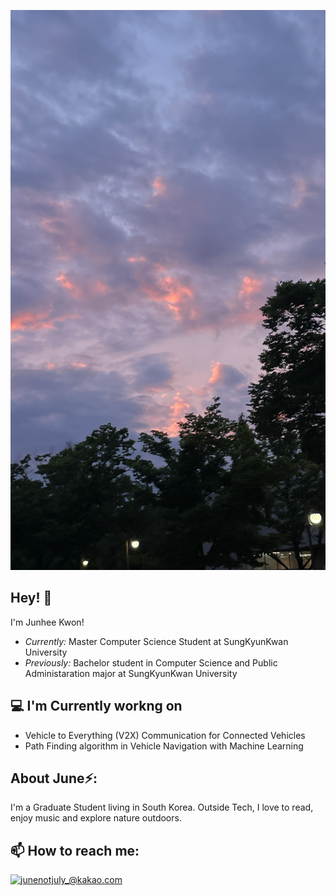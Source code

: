 ![Junhee Kwon Banner Image](./sky.jpg)
<h2>Hey! 👋</h2>

<!-- 
[![Visitor](https://visitor-badge.laobi.icu/badge?page_id=laxmena.laxmena)](https://github.com/laxmena) [![GitHub followers](https://img.shields.io/github/followers/laxmena.svg?style=social&label=Follow)](https://github.com/laxmena?tab=followers)
-->

I'm Junhee Kwon! 
- <i>Currently:</i> Master Computer Science Student at SungKyunKwan University
- <i>Previously:</i> Bachelor student in Computer Science and Public Administaration major at SungKyunKwan University

<h2>💻 I'm Currently workng on</h2>

- Vehicle to Everything (V2X) Communication for Connected Vehicles
- Path Finding algorithm in Vehicle Navigation with Machine Learning

<!--  __Check out my GitHub repository:__

<div>
  <p>
    <a href="https://github.com/laxmena/PyCalendly">
      <img src="https://github-readme-stats.vercel.app/api/pin/?username=laxmena&repo=PyCalendly" alt="GitHub Stats" />
    </a>
    <a href="https://github.com/laxmena/CloudOrg-Simulator">
      <img src="https://github-readme-stats.vercel.app/api/pin/?username=laxmena&repo=CloudOrg-Simulator" alt="GitHub Stats" />
    </a>
  </p>
</div>
-->
<h2> About June⚡:</h2>

I'm a Graduate Student living in South Korea. 
Outside Tech, I love to read, enjoy music and explore nature outdoors.

 <!--
- Check out my Blog: [https://laxmena.com](https://laxmena.com)
- Know more about me: [About Laxmena](https://laxmena.com/pages/about)
- Write to me: [junenotjuly_@kakao.com](mailto:ConnectWith@laxmena.com)
-->


<h2>📫 How to reach me:</h2>

<a href="mailto:junenotjuly_@kakao.com">![junenotjuly_@kakao.com](https://img.shields.io/badge/mail-Kakao-yellow)</a>

<!--
 <a href="https://www.linkedin.com/in/lakshmanan-meiyappan/">![LinkedIn](https://img.shields.io/badge/LinkedIn-0077B5?style=for-the-badge&logo=linkedin&logoColor=white)</a>

 -->